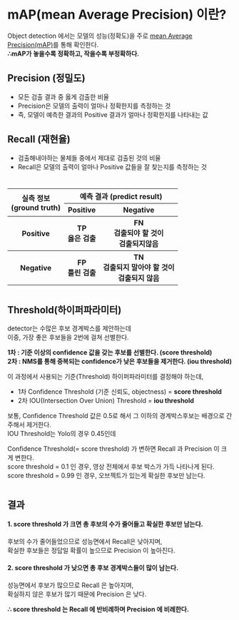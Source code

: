 # mAP(mean Average Precision) 이란?
Object detection 에서는 모델의 성능(정확도)을 주로 [mean Average Precision(mAP)](https://github.com/Cartucho/mAP)를 통해 확인한다.  
**∴mAP가 놓을수록 정확하고, 작을수록 부정확하다.**

## **Precision (정밀도)**
- 모든 검출 결과 중 옳게 검출한 비율
- Precision은 모델의 출력이 얼마나 정확한지를 측정하는 것
- 즉, 모델이 예측한 결과의 Positive 결과가 얼마나 정확한지를 나타내는 값

## **Recall (재현율)**
- 검출해내야하는 물체들 중에서 제대로 검출된 것의 비율
- Recall은 모델의 출력이 얼마나 Positive 값들을 잘 찾는지를 측정하는 것
#

<table class="tg">
  <thead>
    <tr>
      <th class="tg-c3ow" rowspan="2">실측 정보<br>(ground truth)</th>
      <th class="tg-c3ow" colspan="4">예측 결과 (predict result)</th>
    </tr>
    <tr>
      <center>
        <th class="tg-c3ow" colspan="2">Positive</td>
        <th class="tg-c3ow" colspan="2">Negative</td>
      </center>
    </tr>
  </thead>
  <tbody>
    <tr>
      <th class="tg-c3ow">Positive</td>
      <th class="tg-c3ow" colspan="2">TP<br><span style="font-weight:bold">옳은 검출</span></td>
      <th class="tg-c3ow" colspan="2">FN<br><span style="font-weight:bold">검출되야 할 것이</span><br><span style="font-weight:bold">검출되지않음</span></td>
    </tr>
    <tr>
      <th class="tg-c3ow">Negative</td>
      <th class="tg-c3ow" colspan="2">FP<br><span style="font-weight:bold">틀린 검출</span></td>
      <th class="tg-c3ow" colspan="2">TN<br><span style="font-weight:bold">검출되지 말아야 할 것이</span><br><span style="font-weight:bold">검출되지 않음</span></td>
    </tr>
  </tbody>
</table>

#
## **Threshold(하이퍼파라미터)**
detector는 수많은 후보 경계박스를 제안하는데  
이중, 가장 좋은 후보들을 2번에 걸쳐 선별한다.  

**1차 : 기준 이상의 confidence 값을 갖는 후보를 선별한다. (score threshold)**  
**2차 : NMS를 통해 중복되는 confidence가 낮은 후보들을 제거한다. (iou threshold)**  

이 과정에서 사용되는 기준(Threshold) 하이퍼파라미터를 결정해야 하는데,  

- 1차 Confidence Threshold (기준 신뢰도, objectness) = **score threshold**  
- 2차 IOU(Intersection Over Union) Threshold = **iou threshold**  

보통, Confidence Threshold 값은 0.5로 해서 그 이하의 경계박스후보는 배경으로 간주해서 제거한다.  
IOU Threshold는 Yolo의 경우 0.45인데    

Confidence Threshold(= score threshold) 가 변하면 Recall 과 Precision 이 크게 변한다.  
score threshold = 0.1 인 경우, 영상 전체에서 후보 박스가 가득 나타나게 된다.  
score threshold = 0.99 인 경우, 오브젝트가 있는게 확실한 후보만 남는다.  
#
## 결과
#### 1. score threshold 가 크면 총 후보의 수가 줄어들고 확실한 후보만 남는다.  
후보의 수가 줄어들었으므로 성능면에서 Recall은 낮아지며,  
확실한 후보들은 정답일 확률이 높으므로 Precision 이 높아진다.    

#### 2. score threshold 가 낮으면 총 후보 경계박스들이 많이 남는다.  
성능면에서 후보가 많으므로 Recall 은 높아지며,  
확실하지 않은 후보가 많기 때문에 Precision 은 낮다.  

**∴ score threshold 는 Recall 에 반비례하며 Precision 에 비례한다.**  
